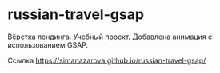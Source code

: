 # russian-travel-gsap

Вёрстка лендинга. Учебный проект.
Добавлена анимация с использованием GSAP.

Ссылка
https://simanazarova.github.io/russian-travel-gsap/
